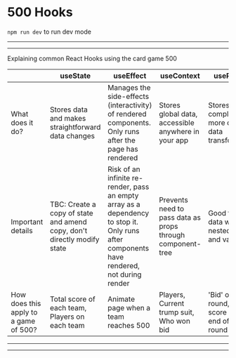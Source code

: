 # 500 Hooks 

`npm run dev` to run dev mode

---
---

Explaining common React Hooks using the card game 500

|                                       	| useState                                                                	| useEffect                                                                                                                                  	| useContext                                                 	| useReducer                                                  	|
|---------------------------------------	|-------------------------------------------------------------------------	|--------------------------------------------------------------------------------------------------------------------------------------------	|------------------------------------------------------------	|-------------------------------------------------------------	|
| What does it do?                      	| Stores data and makes straightforward data changes                      	| Manages the side-effects (interactivity) of rendered components. Only runs after the page has rendered                                     	| Stores global data, accessible anywhere in your app        	| Stores data and completes more complex data transformations 	|
| Important details                     	| TBC: Create a copy of state and amend copy, don't directly modify state 	| Risk of an infinite re-render, pass an empty array as a dependency to stop it. Only runs after components have rendered, not during render 	| Prevents need to pass data as props through component-tree 	| Good for state data with nested fields and values           	|
| How does this apply to a game of 500? 	| Total score of each team, Players on each team                          	| Animate page when a team reaches 500                                                                                                       	| Players, Current trump suit, Who won bid                   	| 'Bid' on the round, Update score at the end of each round   	|

---
---

